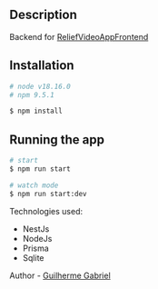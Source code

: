 
## Description

Backend for [ReliefVideoAppFrontend](https://github.com/GuilhermeGabriel/ReliefVideoAppFrontEnd)

## Installation

```bash
# node v18.16.0
# npm 9.5.1

$ npm install
```

## Running the app

```bash
# start
$ npm run start

# watch mode
$ npm run start:dev
```
Technologies used: 

- NestJs
- NodeJs
- Prisma
- Sqlite

Author - [Guilherme Gabriel](https://www.linkedin.com/in/guilhermegabr/)
